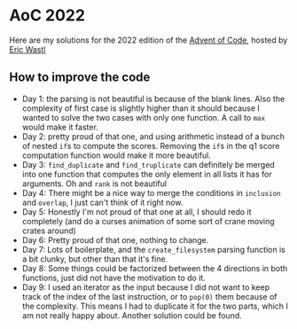 # AoC 2022

Here are my solutions for the 2022 edition of the [Advent of Code](https://adventofcode.com/), hosted by [Eric Wastl](https://github.com/topaz)

## How to improve the code

- Day 1: the parsing is not beautiful is because of the blank lines. Also the complexity of first case is slightly higher than it should because I wanted to solve the two cases with only one function. A call to `max` would make it faster.
- Day 2: pretty proud of that one, and using arithmetic instead of a bunch of nested `if`s to compute the scores. Removing the `if`s in the q1 score computation function would make it more beautiful.
- Day 3: `find_duplicate` and `find_truplicate` can definitely be merged into one function that computes the only element in all lists it has for arguments. Oh and `rank` is not beautiful
- Day 4: There might be a nice way to merge the conditions in `inclusion` and `overlap`, I just can't think of it right now.
- Day 5: Honestly I'm not proud of that one at all, I should redo it completely (and do a curses animation of some sort of crane moving crates around)
- Day 6: Pretty proud of that one, nothing to change.
- Day 7: Lots of boilerplate, and the `create_filesystem` parsing function is a bit clunky, but other than that it's fine.
- Day 8: Some things could be factorized between the 4 directions in both functions, just did not have the motivation to do it.
- Day 9: I used an iterator as the input because I did not want to keep track of the index of the last instruction, or to `pop(0)` them because of the complexity. This means I had to duplicate it for the two parts, which I am not really happy about. Another solution could be found.
